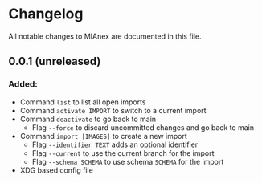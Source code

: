 # Changelog

All notable changes to MIAnex are documented in this file.

## 0.0.1 (unreleased)

### Added:
- Command `list` to list all open imports
- Command `activate IMPORT` to switch to a current import
- Command `deactivate` to go back to main
    - Flag `--force` to discard uncommitted changes and go back to main
- Command `import [IMAGES]` to create a new import
    - Flag `--identifier TEXT` adds an optional identifier
    - Flag `--current` to use the current branch for the import
    - Flag `--schema SCHEMA` to use schema `SCHEMA` for the import
- XDG based config file
